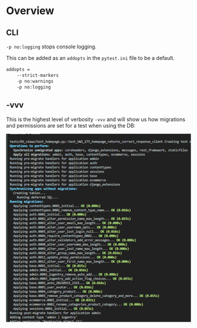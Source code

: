 # Overview

## CLI

`-p no:logging` stops console logging.

This can be added as an `addopts` in the `pytest.ini` file to be a default.

```
addopts = 
    --strict-markers 
    -p no:warnings
    -p no:logging
```

## -vvv

This is the highest level of verbosity `-vvv` and will show us how migrations and permissions are set for a test when using the DB:

![Django](../images/pytest-run-migrations.png)


